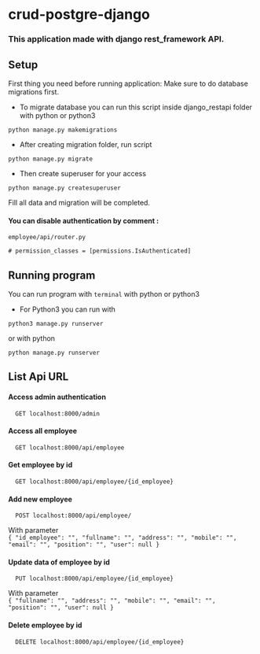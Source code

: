 # crud-postgre-django
### This application made with django rest_framework API.

## Setup
First thing you need before running application:
Make sure to do database migrations first.
- To migrate database you can run this script inside django_restapi folder with python or python3
```
python manage.py makemigrations
```
- After creating migration folder, run script
```
python manage.py migrate
```
- Then create superuser for your access
```
python manage.py createsuperuser
```
Fill all data and migration will be completed.

#### You can disable authentication by comment :
`employee/api/router.py`
```
# permission_classes = [permissions.IsAuthenticated]
```

## Running program
You can run program with `terminal` with python or python3
- For Python3 you can run with
```
python3 manage.py runserver
```
or with python
```
python manage.py runserver
```

## List Api URL
#### Access admin authentication
```http
  GET localhost:8000/admin
```
#### Access all employee
```http
  GET localhost:8000/api/employee
```
#### Get employee by id
```http
  GET localhost:8000/api/employee/{id_employee}
```
#### Add new employee
```http
  POST localhost:8000/api/employee/
```
With parameter<br/>
`{
    "id_employee": "",
    "fullname": "",
    "address": "",
    "mobile": "",
    "email": "",
    "position": "",
    "user": null
}`
#### Update data of employee by id
```http
  PUT localhost:8000/api/employee/{id_employee}
```
With parameter<br/>
`{
    "fullname": "",
    "address": "",
    "mobile": "",
    "email": "",
    "position": "",
    "user": null
}`
#### Delete employee by id
```http
  DELETE localhost:8000/api/employee/{id_employee}
```